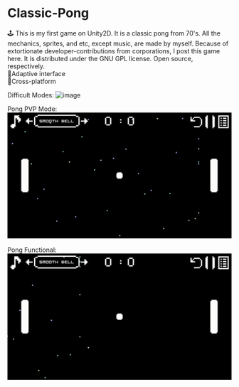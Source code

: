 # Classic-Pong
🕹 This is my first game on Unity2D. It is a classic pong from 70's. 
All the mechanics, sprites, and etc, except music, are made by myself. Because of extortionate developer-contributions from corporations, I post this game here. 
It is distributed under the GNU GPL license. Open source, respectively. <br>
📌Adaptive interface<br>
📌Cross-platform

Difficult Modes:
![image](https://github.com/AlferovKirill/Classic-Pong/blob/main/Classic%20Pong%20GIF/Classic-Pong-Difficult-Modes.gif)

Pong PVP Mode:
![image](https://github.com/AlferovKirill/Classic-Pong/blob/main/Classic%20Pong%20GIF/Classic-Pong-PVP.gif)

Pong Functional:
![image](https://github.com/AlferovKirill/Classic-Pong/blob/main/Classic%20Pong%20GIF/Classic-Pong-Functional.gif)
